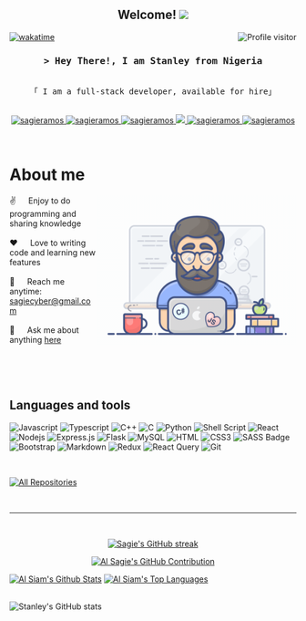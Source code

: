 
<h2 align="center">
  Welcome!
  <img src="https://media.giphy.com/media/hvRJCLFzcasrR4ia7z/giphy.gif" width="28">
</h2>

<!-- <p align="center">
  <a href="https://github.com/sagieramos"><img src="https://readme-typing-svg.herokuapp.com/?lines=Self%20Taught%20Programmer;Front%20End%20Developer;1.5%2B%20years%20of%20coding%20experience;Always%20learning%20new%20things&center=true&width=380&height=45"></a>
</p> -->



<a href="https://komarev.com/ghpvc/?username=sagieramos">
  <img align="right" src="https://komarev.com/ghpvc/?username=sagieramos&label=Visitors&color=0e75b6&style=flat" alt="Profile visitor" />
</a>


[![wakatime](https://wakatime.com/badge/user/eebb3dd8-d9b2-40de-9b88-6fd6cac99dbc.svg)](https://wakatime.com/@eebb3dd8-d9b2-40de-9b88-6fd6cac99dbc)

<!-- Intro  -->
<h3 align="center">
        <samp>&gt; Hey There!, I am
                <b>Stanley</b> from Nigeria
        </samp>
</h3>


<p align="center"> 
  <samp>
    <br>
    「 I am a full-stack developer, available for hire」
    <br>
    <br>
  </samp>
</p>

<p align="center">
 <a href="https://sagieramos.com" target="blank">
  <img src="https://img.shields.io/badge/Website-DC143C?style=for-the-badge&logo=medium&logoColor=white" alt="sagieramos" />
 </a>
 <a href="https://linkedin.com/in/saifsagieramos" target="_blank">
  <img src="https://img.shields.io/badge/LinkedIn-0077B5?style=for-the-badge&logo=linkedin&logoColor=white" alt="sagieramos"/>
 </a>
 <a href="https://dev.to/sagieramos" target="_blank">
  <img src="https://img.shields.io/badge/dev.to-0A0A0A?style=for-the-badge&logo=dev.to&logoColor=white" alt="sagieramos" />
 </a>
 <a href="https://twitter.com/sagieramos" target="_blank">
  <img src="https://img.shields.io/badge/Twitter-1DA1F2?style=for-the-badge&logo=twitter&logoColor=white" />
 </a>
 <a href="https://instagram.com/sagieramos" target="_blank">
  <img src="https://img.shields.io/badge/Instagram-fe4164?style=for-the-badge&logo=instagram&logoColor=white" alt="sagieramos" />
 </a> 
 <a href="https://facebook.com/sagieramos" target="_blank">
  <img src="https://img.shields.io/badge/Facebook-20BEFF?&style=for-the-badge&logo=facebook&logoColor=white" alt="sagieramos"  />
  </a> 
</p>
<br />

<!-- About Section -->
 # About me
 
<p>
 <img align="right" width="350" src="./assets/programmer.gif" alt="Coding gif" />
  
 ✌️ &emsp; Enjoy to do programming and sharing knowledge <br/><br/>
 ❤️ &emsp; Love to writing code and learning new features<br/><br/>
 📧 &emsp; Reach me anytime: sagiecyber@gmail.com<br/><br/>
 💬 &emsp; Ask me about anything [here](https://github.com/sagieramos/sagieramos/issues/1)

</p>

<br/>
<br/>
<br/>

## Languages and tools

![Javascript](https://img.shields.io/badge/Javascript-F0DB4F?style=for-the-badge&labelColor=black&logo=javascript&logoColor=F0DB4F)
![Typescript](https://img.shields.io/badge/Typescript-007acc?style=for-the-badge&labelColor=black&logo=typescript&logoColor=007acc)
![C++](https://img.shields.io/badge/c++-%2300599C.svg?style=for-the-badge&logo=c%2B%2B&logoColor=white)
![C](https://img.shields.io/badge/c-%2300599C.svg?style=for-the-badge&logo=c&logoColor=white)
![Python](https://img.shields.io/badge/python-3670A0?style=for-the-badge&logo=python&logoColor=ffdd54)
![Shell Script](https://img.shields.io/badge/shell_script-%23121011.svg?style=for-the-badge&logo=gnu-bash&logoColor=white)
![React](https://img.shields.io/badge/-React-61DBFB?style=for-the-badge&labelColor=black&logo=react&logoColor=61DBFB)
![Nodejs](https://img.shields.io/badge/Nodejs-3C873A?style=for-the-badge&labelColor=black&logo=node.js&logoColor=3C873A)
![Express.js](https://img.shields.io/badge/Express.js-000000?style=for-the-badge&logo=express&logoColor=white)
![Flask](https://img.shields.io/badge/flask-%23000.svg?style=for-the-badge&logo=flask&logoColor=white)
![MySQL](https://img.shields.io/badge/mysql-%2300f.svg?style=for-the-badge&logo=mysql&logoColor=white)
![HTML](https://img.shields.io/badge/HTML5-E34F26?style=for-the-badge&logo=html5&logoColor=white)
![CSS3](https://img.shields.io/badge/CSS3-1572B6?style=for-the-badge&logo=css3&logoColor=white)
![SASS Badge](https://img.shields.io/badge/Sass-CC6699?style=for-the-badge&logo=sass&logoColor=white)
![Bootstrap](https://img.shields.io/badge/Bootstrap-563D7C?style=for-the-badge&logo=bootstrap&logoColor=white)
![Markdown](https://img.shields.io/badge/Markdown-000000?style=for-the-badge&logo=markdown&logoColor=white)
![Redux](https://img.shields.io/badge/Redux-593D88?style=for-the-badge&logo=redux&logoColor=white)
![React Query](https://img.shields.io/badge/-React_Query-FF4154?style=for-the-badge&logo=react%20query&logoColor=white)
![Git](https://img.shields.io/badge/Git-F05032?style=for-the-badge&logo=git&logoColor=white)

<br/>


<p align="left">
  <a href="https://github.com/sagieramos?tab=repositories" target="_blank"><img alt="All Repositories" title="All Repositories" src="https://img.shields.io/badge/-All%20Repos-2962FF?style=for-the-badge&logo=koding&logoColor=white"/></a>
</p>

<br/>
<hr/>
<br/>

<p align="center">
  <a href="https://github.com/sagieramos">
    <img src="https://github-readme-streak-stats.herokuapp.com/?user=sagieramos&theme=radical&border=7F3FBF&background=0D1117" alt="Sagie's GitHub streak"/>
  </a>
</p>

<p align="center">
  <a href="https://github.com/sagieramos">
    <img src="https://github-profile-summary-cards.vercel.app/api/cards/profile-details?username=sagieramos&theme=radical" alt="Al Sagie's GitHub Contribution"/>
  </a>
</p>

<a> 
    <a href="https://github.com/sagieramos"><img alt="Al Siam's Github Stats" src="https://denvercoder1-github-readme-stats.vercel.app/api?username=sagieramos&show_icons=true&count_private=true&theme=react&border_color=7F3FBF&bg_color=0D1117&title_color=F85D7F&icon_color=F8D866" height="192px" width="49.5%"/></a>
    <a href="https://github.com/sagieramos"><img alt="Al Siam's Top Languages" src="https://denvercoder1-github-readme-stats.vercel.app/api/top-langs/?username=sagieramos&langs_count=8&layout=compact&theme=react&border_color=7F3FBF&bg_color=0D1117&title_color=F85D7F&icon_color=F8D866" height="192px" width="49.5%"/></a>
  <br/>
</a>

<br/>

![Stanley's GitHub stats](https://github-readme-stats.vercel.app/api?username=sagieramos&show_icons=true&theme=dark)

<br/>

[twitter]: https://twitter.com/sagieramos
